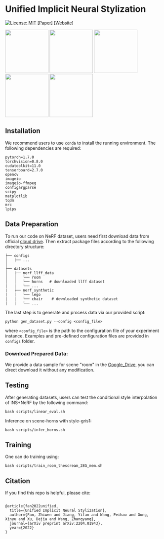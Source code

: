 # Unified Implicit Neural Stylization
[![License: MIT](https://img.shields.io/badge/License-MIT-green.svg)](https://opensource.org/licenses/MIT)
[[Paper]](https://arxiv.org/abs/2204.01943) [[Website]](https://zhiwenfan.github.io/INS/)

<div>
<img src="https://raw.githubusercontent.com/zhiwenfan/INS/main/INS/ours_lego_inter.gif" height="140"/>
<img src="https://raw.githubusercontent.com/zhiwenfan/INS/main/INS/ours_lego_the_scream.gif" height="140"/>
<img src="https://raw.githubusercontent.com/zhiwenfan/INS/main/INS/ours_mic_starrynight.gif" height="140"/>
<img src="https://raw.githubusercontent.com/zhiwenfan/INS/main/INS/ours_room.gif" height="140"/>
<img src="https://raw.githubusercontent.com/zhiwenfan/INS/main/INS/ours_horns_gris1.gif" height="140"/>
</div>

## Installation

We recommend users to use `conda` to install the running environment. The following dependencies are required:
```
pytorch=1.7.0
torchvision=0.8.0
cudatoolkit=11.0
tensorboard=2.7.0
opencv
imageio
imageio-ffmpeg
configargparse
scipy
matplotlib
tqdm
mrc
lpips
```

## Data Preparation

To run our code on NeRF dataset, users need first download data from official [cloud drive](https://drive.google.com/drive/folders/128yBriW1IG_3NJ5Rp7APSTZsJqdJdfc1). Then extract package files according to the following directory structure:

```
├── configs
│   ├── ...
│
├── datasets
│   ├── nerf_llff_data
│   │   └── room
│   │   └── horns   # downloaded llff dataset
|   |   └── ...
|   ├── nerf_synthetic
|   |   └── lego
|   |   └── chair    # downloaded synthetic dataset
|   |   └── ...
```
The last step is to generate and process data via our provided script:
```
python gen_dataset.py --config <config_file>
```
where `<config_file>` is the path to the configuration file of your experiment instance. Examples and pre-defined configuration files are provided in `configs` folder.

### Download Prepared Data:
We provide a data sample for scene "room" in the [Google_Drive](https://drive.google.com/file/d/1W0jtIAu0el04awnSNp712gHZTQJ9nGiU/view?usp=sharing), you can direct download it without any modification.
## Testing

After generating datasets, users can test the conditional style interpolation of INS+NeRF by the following command:
```
bash scripts/linear_eval.sh
```
Inference on scene-horns with style-gris1:
```
bash scripts/infer_horns.sh
```
## Training
One can do training using:
```
bash scripts/train_room_thescream_28G_mem.sh
```

## Citation

If you find this repo is helpful, please cite:

```

@article{fan2022unified,
  title={Unified Implicit Neural Stylization},
  author={Fan, Zhiwen and Jiang, Yifan and Wang, Peihao and Gong, Xinyu and Xu, Dejia and Wang, Zhangyang},
  journal={arXiv preprint arXiv:2204.01943},
  year={2022}
}

```
